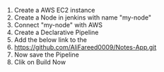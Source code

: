 1. Create a AWS EC2 instance
2. Create a Node in jenkins with name "my-node"
3. Connect "my-node" with AWS
4. Create a Declarative Pipeline
5. Add the below link to the 
6. https://github.com/AliFareed0009/Notes-App.git
7. Now save the Pipeline
8. Clik on Build Now
